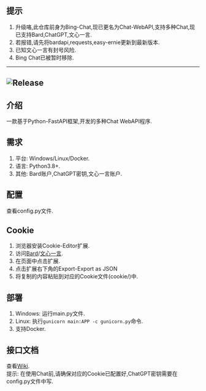 ## 提示
1. 升级咯,此仓库前身为Bing-Chat,现已更名为Chat-WebAPI,支持多种Chat,现已支持Bard,ChatGPT,文心一言.
2. 若报错,请先将bardapi,requests,easy-ernie更新到最新版本.
3. 已知文心一言有封号风险.
4. Bing Chat已被暂时移除.
---
![Release](https://img.shields.io/badge/Release-0.1.6-blue)
---
## 介绍
一款基于Python-FastAPI框架,开发的多种Chat WebAPI程序.
## 需求
1. 平台: Windows/Linux/Docker.
2. 语言: Python3.8+.
3. 其他: Bard账户,ChatGPT密钥,文心一言账户.
## 配置
查看config.py文件.
## Cookie
1. 浏览器安装Cookie-Editor扩展.
2. 访问[Bard](https://bard.google.com)/[文心一言](https://yiyan.baidu.com).
3. 在页面中点击扩展.
4. 点击扩展右下角的Export-Export as JSON
5. 将复制的内容粘贴到对应的Cookie文件(cookie/)中.
## 部署
1. Windows: 运行main.py文件.
2. Linux: 执行`gunicorn main:APP -c gunicorn.py`命令.
3. 支持Docker.
## 接口文档
查看[Wiki](https://github.com/XiaoXinYo/Chat-WebAPI/wiki).  
提示: 在使用Chat前,请确保对应的Cookie已配置好,ChatGPT密钥需要在config.py文件中写.